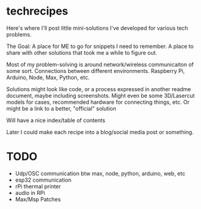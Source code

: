 # techrecipes
Here's where I'll post little mini-solutions I've developed for various tech problems. 

The Goal: A place for ME to go for snippets I need to remember. A place to share with other solutions that took me a while to figure out.

Most of my problem-solving is around network/wireless communicaiton of some sort. Connections between different environments. Raspberry Pi, Arduino, Node, Max, Python, etc.

Solutions might look like code, or a process expressed in another readme document, maybe including screenshots. Might even be some 3D/Lasercut models for cases, recommended hardware for connecting things, etc. Or might be a link to a better, "official" solution

Will have a nice index/table of contents

Later I could make each recipe into a blog/social media post or something.

# TODO
- Udp/OSC communication btw max, node, python, arduino, web, etc
- esp32 communication
- rPi thermal printer
- audio in RPi
- Max/Msp Patches
